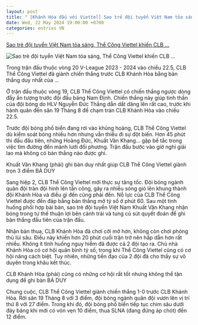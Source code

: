 ```yaml
---
layout: post
title: " [Khánh Hòa đấu với Viettel] Sao trẻ đội tuyển Việt Nam tỏa sáng, Thể Công Viettel khiến CLB ..."
date: Wed, 22 May 2024 19:00:00 +0700
categories: entries VN
---
```

[Sao trẻ đội tuyển Việt Nam tỏa sáng, Thể Công Viettel khiến CLB ...](https://thanhnien.vn/sao-tre-doi-tuyen-viet-nam-toa-sang-the-cong-viettel-khien-clb-khanh-hoa-chim-sau-18524052219572704.htm)

![Sao trẻ đội tuyển Việt Nam tỏa sáng, Thể Công Viettel khiến CLB ...](https://images2.thanhnien.vn/zoom/600_315/528068263637045248/2024/5/22/z546605669734000b47eaafad664eec5b47fa09334943f-1716382513615107055574-0-0-1339-2560-crop-171638258949026461975.jpg)

Trong trận đấu thuộc vòng 20 V-League 2023 - 2024 vào chiều 22.5, CLB Thể Công Viettel đã giành chiến thắng trước CLB Khánh Hòa bằng bàn thắng duy nhất của ...

Ở trận đấu thuộc vòng 19, CLB Thể Công Viettel có chiến thắng ngược dòng đầy ấn tượng trước đội đầu bảng Nam Định. Chiến thắng này giúp tinh thần của đội bóng do HLV Nguyễn Đức Thắng dẫn dắt dâng lên rất cao, trước khi hành quân đến sân 19 Tháng 8 để chạm trán CLB Khánh Hòa vào chiều 22.5.

Trước đội bóng phố biển đang rơi vào khủng hoảng, CLB Thể Công Viettel dù kiểm soát bóng nhiều hơn nhưng vẫn thiếu đi sự đột biến. Hơn 45 phút thi đấu đầu tiên, những Hoàng Đức, Khuất Văn Khang… gặp bế tắc trong việc tìm đường đến mành lưới đối phương. Trận đấu bước vào giờ nghỉ giải lao mà không có bàn thắng nào được ghi.

Khuất Văn Khang (phải) ghi bàn duy nhất giúp CLB Thể Công Viettel giành trọn 3 điểm BÁ DUY

Sang hiệp 2, CLB Thể Công Viettel mới thực sự tăng tốc. Đội bóng ngành quân đội tràn đội hình lên tấn công, gây ra nhiều sóng gió lên khung thành đội Khánh Hòa và điều gì đến cũng phải đến. Nỗ lực của CLB Thể Công Viettel được đền đáp bằng bàn thắng mở tỷ số ở phút 60. Sau một tình huống phối hợp bài bản, sao trẻ đội tuyển Việt Nam Khuất Văn Khang nhận bóng trong tư thế thuận lợi bên cánh trái và tung cú sút quyết đoán để ghi bàn thắng đầu tiên của trận đấu.

Nhận bàn thua, CLB Khánh Hòa đã chơi cởi mở hơn, không còn chơi phòng thủ lùi sâu. Điều này khiến hơn 20 phút cuối trận trở nên hấp dẫn hơn rất nhiều. Không ít tình huống nguy hiểm đã được cả 2 đội tạo ra. Chủ nhà Khánh Hòa có cơ hội quân bình tỷ số, trong khi Thể Công Viettel cũng có cơ hội nâng cách biệt. Tuy nhiên, những tiền đạo của 2 đội đã cho thấy sự vô duyên trong khâu kết thúc.

CLB Khánh Hòa (phải) cũng có những cơ hội rất tốt nhưng không thể tận dụng để ghi bàn BÁ DUY

Chung cuộc, CLB Thể Công Viettel giành chiến thắng 1-0 trước CLB Khánh Hòa. Rời sân 19 Tháng 8 với 3 điểm, đội bóng ngành quân đội vươn lên vị trí thứ 8 với 27 điểm. Trong khi đó, đội bóng phố biển tiếp tục chìm sâu dưới đáy bảng khi mới có vỏn vẹn 10 điểm, thua SLNA (đang đứng áp chót) đến 12 điểm.

